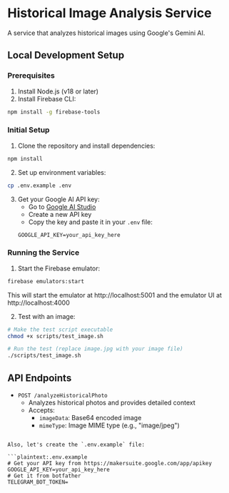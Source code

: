 # Historical Image Analysis Service

A service that analyzes historical images using Google's Gemini AI.

## Local Development Setup

### Prerequisites

1. Install Node.js (v18 or later)
2. Install Firebase CLI:
```bash
npm install -g firebase-tools
```

### Initial Setup

1. Clone the repository and install dependencies:
```bash
npm install
```

2. Set up environment variables:
```bash
cp .env.example .env
```

3. Get your Google AI API key:
   - Go to [Google AI Studio](https://makersuite.google.com/app/apikey)
   - Create a new API key
   - Copy the key and paste it in your `.env` file:
   ```
   GOOGLE_API_KEY=your_api_key_here
   ```

### Running the Service

1. Start the Firebase emulator:
```bash
firebase emulators:start
```
This will start the emulator at http://localhost:5001 and the emulator UI at http://localhost:4000

2. Test with an image:
```bash
# Make the test script executable
chmod +x scripts/test_image.sh

# Run the test (replace image.jpg with your image file)
./scripts/test_image.sh
```

## API Endpoints

- `POST /analyzeHistoricalPhoto`
  - Analyzes historical photos and provides detailed context
  - Accepts: 
    - `imageData`: Base64 encoded image
    - `mimeType`: Image MIME type (e.g., "image/jpeg")
```

Also, let's create the `.env.example` file:

```plaintext:.env.example
# Get your API key from https://makersuite.google.com/app/apikey
GOOGLE_API_KEY=your_api_key_here
# Get it from botfather
TELEGRAM_BOT_TOKEN=
```
